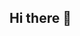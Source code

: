 ## Hi there 👋

<!--
**Nicofranca/Nicofranca** is a ✨ _special_ ✨ repository because its `README.md` (this file) appears on your GitHub profile.

Here are some ideas to get you started:


# 💻 Tech Stack:
![Java](https://img.shields.io/badge/java-%23ED8B00.svg?style=for-the-badge&logo=openjdk&logoColor=white) ![Python](https://img.shields.io/badge/python-3670A0?style=for-the-badge&logo=python&logoColor=ffdd54) ![HTML5](https://img.shields.io/badge/html5-%23E34F26.svg?style=for-the-badge&logo=html5&logoColor=white) ![MySQL](https://img.shields.io/badge/mysql-4479A1.svg?style=for-the-badge&logo=mysql&logoColor=white)
# 📊 GitHub Stats:
![](https://github-readme-stats.vercel.app/api?username=Nicofranca&theme=dark&hide_border=false&include_all_commits=false&count_private=false)<br/>
![](https://nirzak-streak-stats.vercel.app/?user=Nicofranca&theme=dark&hide_border=false)<br/>
![](https://github-readme-stats.vercel.app/api/top-langs/?username=Nicofranca&theme=dark&hide_border=false&include_all_commits=false&count_private=false&layout=compact)

## 🏆 GitHub Trophies
![](https://github-profile-trophy.vercel.app/?username=Nicofranca&theme=radical&no-frame=false&no-bg=true&margin-w=4)

---
[![](https://visitcount.itsvg.in/api?id=Nicofranca&icon=0&color=0)](https://visitcount.itsvg.in)

<!-- Proudly created with GPRM ( https://gprm.itsvg.in ) -->
